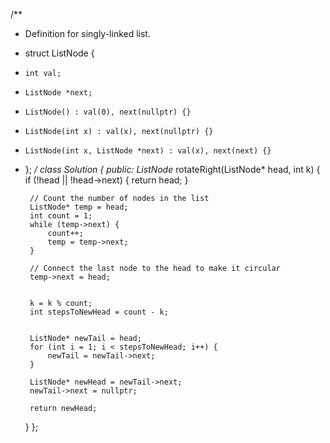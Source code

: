 /**
 * Definition for singly-linked list.
 * struct ListNode {
 *     int val;
 *     ListNode *next;
 *     ListNode() : val(0), next(nullptr) {}
 *     ListNode(int x) : val(x), next(nullptr) {}
 *     ListNode(int x, ListNode *next) : val(x), next(next) {}
 * };
 */
class Solution {
public:
    ListNode* rotateRight(ListNode* head, int k) {
        if (!head || !head->next) {
            return head;
        }
        
        // Count the number of nodes in the list
        ListNode* temp = head;
        int count = 1;
        while (temp->next) {
            count++;
            temp = temp->next;
        }
        
        // Connect the last node to the head to make it circular
        temp->next = head;
        
       
        k = k % count;
        int stepsToNewHead = count - k;
        
       
        ListNode* newTail = head;
        for (int i = 1; i < stepsToNewHead; i++) {
            newTail = newTail->next;
        }
        
        ListNode* newHead = newTail->next;
        newTail->next = nullptr;
        
        return newHead;
    }
};
